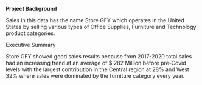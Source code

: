 **Project Background**

Sales in this data has the name Store GFY which operates in the United States by selling various types of Office Supplies, Furniture and Technology product categories.

Executive Summary

Store GFY showed good sales results because from 2017-2020 total sales had an increasing trend at an average of $ 282 Million before pre-Covid levels with the largest contribution in the Central region at 28% and West 32% where sales were dominated by the furniture category every year.
